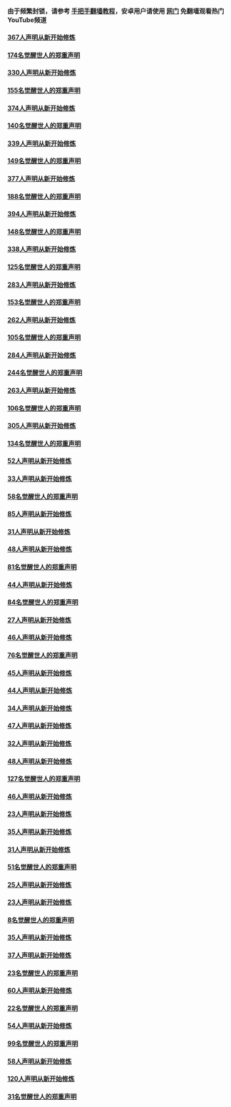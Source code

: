 #### 由于频繁封锁，请参考 [手把手翻墙教程](https://github.com/gfw-breaker/guides/wiki/)，安卓用户请使用 [网门](https://github.com/gfw-breaker/nogfw/blob/master/dl.md?t=06022201) 免翻墙观看热门YouTube频道 

#### [367人声明从新开始修炼](../pages/91/426421.md?t=06022201) 

#### [174名觉醒世人的郑重声明](../pages/91/426420.md?t=06022201) 

#### [330人声明从新开始修炼](../pages/91/426139.md?t=06022201) 

#### [155名觉醒世人的郑重声明](../pages/91/426138.md?t=06022201) 

#### [374人声明从新开始修炼](../pages/91/425811.md?t=06022201) 

#### [140名觉醒世人的郑重声明](../pages/91/425810.md?t=06022201) 

#### [339人声明从新开始修炼](../pages/91/425690.md?t=06022201) 

#### [149名觉醒世人的郑重声明](../pages/91/425689.md?t=06022201) 

#### [377人声明从新开始修炼](../pages/91/424867.md?t=06022201) 

#### [188名觉醒世人的郑重声明](../pages/91/424866.md?t=06022201) 

#### [394人声明从新开始修炼](../pages/91/423914.md?t=06022201) 

#### [148名觉醒世人的郑重声明](../pages/91/423913.md?t=06022201) 

#### [338人声明从新开始修炼](../pages/91/423540.md?t=06022201) 

#### [125名觉醒世人的郑重声明](../pages/91/423539.md?t=06022201) 

#### [283人声明从新开始修炼](../pages/91/423296.md?t=06022201) 

#### [153名觉醒世人的郑重声明](../pages/91/423295.md?t=06022201) 

#### [262人声明从新开始修炼](../pages/91/423004.md?t=06022201) 

#### [105名觉醒世人的郑重声明](../pages/91/423003.md?t=06022201) 

#### [284人声明从新开始修炼](../pages/91/422707.md?t=06022201) 

#### [244名觉醒世人的郑重声明](../pages/91/422706.md?t=06022201) 

#### [263人声明从新开始修炼](../pages/91/422553.md?t=06022201) 

#### [106名觉醒世人的郑重声明](../pages/91/422552.md?t=06022201) 

#### [305人声明从新开始修炼](../pages/91/422153.md?t=06022201) 

#### [134名觉醒世人的郑重声明](../pages/91/422152.md?t=06022201) 

#### [52人声明从新开始修炼](../pages/91/421846.md?t=06022201) 

#### [33人声明从新开始修炼](../pages/91/421804.md?t=06022201) 

#### [58名觉醒世人的郑重声明](../pages/91/421845.md?t=06022201) 

#### [85人声明从新开始修炼](../pages/91/421769.md?t=06022201) 

#### [31人声明从新开始修炼](../pages/91/421763.md?t=06022201) 

#### [48人声明从新开始修炼](../pages/91/421605.md?t=06022201) 

#### [81名觉醒世人的郑重声明](../pages/91/421656.md?t=06022201) 

#### [44人声明从新开始修炼](../pages/91/421544.md?t=06022201) 

#### [84名觉醒世人的郑重声明](../pages/91/421543.md?t=06022201) 

#### [27人声明从新开始修炼](../pages/91/421465.md?t=06022201) 

#### [46人声明从新开始修炼](../pages/91/421454.md?t=06022201) 

#### [76名觉醒世人的郑重声明](../pages/91/421453.md?t=06022201) 

#### [45人声明从新开始修炼](../pages/91/421452.md?t=06022201) 

#### [44人声明从新开始修炼](../pages/91/421422.md?t=06022201) 

#### [34人声明从新开始修炼](../pages/91/421322.md?t=06022201) 

#### [47人声明从新开始修炼](../pages/91/421264.md?t=06022201) 

#### [32人声明从新开始修炼](../pages/91/421225.md?t=06022201) 

#### [48人声明从新开始修炼](../pages/91/421202.md?t=06022201) 

#### [127名觉醒世人的郑重声明](../pages/91/421224.md?t=06022201) 

#### [46人声明从新开始修炼](../pages/91/421203.md?t=06022201) 

#### [23人声明从新开始修炼](../pages/91/421138.md?t=06022201) 

#### [35人声明从新开始修炼](../pages/91/421122.md?t=06022201) 

#### [31人声明从新开始修炼](../pages/91/421081.md?t=06022201) 

#### [51名觉醒世人的郑重声明](../pages/91/421080.md?t=06022201) 

#### [25人声明从新开始修炼](../pages/91/421020.md?t=06022201) 

#### [23人声明从新开始修炼](../pages/91/420884.md?t=06022201) 

#### [8名觉醒世人的郑重声明](../pages/91/420883.md?t=06022201) 

#### [35人声明从新开始修炼](../pages/91/420809.md?t=06022201) 

#### [37人声明从新开始修炼](../pages/91/420766.md?t=06022201) 

#### [23名觉醒世人的郑重声明](../pages/91/420765.md?t=06022201) 

#### [60人声明从新开始修炼](../pages/91/420727.md?t=06022201) 

#### [22名觉醒世人的郑重声明](../pages/91/420726.md?t=06022201) 

#### [54人声明从新开始修炼](../pages/91/420529.md?t=06022201) 

#### [99名觉醒世人的郑重声明](../pages/91/420528.md?t=06022201) 

#### [58人声明从新开始修炼](../pages/91/420198.md?t=06022201) 

#### [120人声明从新开始修炼](../pages/91/420141.md?t=06022201) 

#### [31名觉醒世人的郑重声明](../pages/91/420197.md?t=06022201) 

